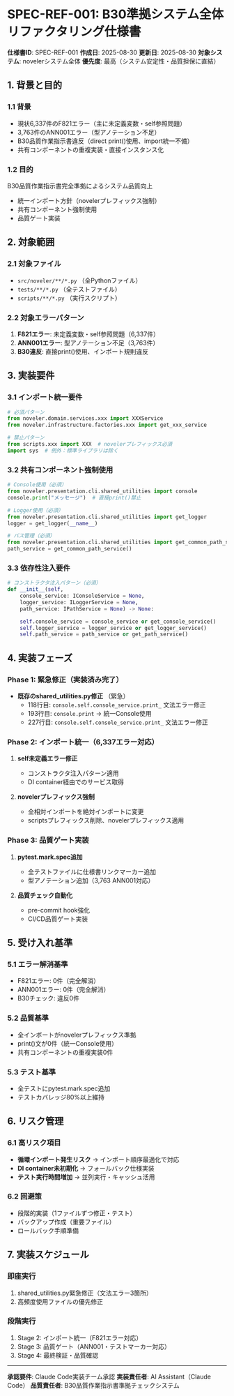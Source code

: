 # SPEC-REF-001: B30準拠システム全体リファクタリング仕様書

**仕様書ID**: SPEC-REF-001
**作成日**: 2025-08-30
**更新日**: 2025-08-30
**対象システム**: novelerシステム全体
**優先度**: 最高（システム安定性・品質担保に直結）

## 1. 背景と目的

### 1.1 背景
- 現状6,337件のF821エラー（主に未定義変数・self参照問題）
- 3,763件のANN001エラー（型アノテーション不足）
- B30品質作業指示書違反（direct print()使用、import統一不備）
- 共有コンポーネントの重複実装・直接インスタンス化

### 1.2 目的
B30品質作業指示書完全準拠によるシステム品質向上
- 統一インポート方針（novelerプレフィックス強制）
- 共有コンポーネント強制使用
- 品質ゲート実装

## 2. 対象範囲

### 2.1 対象ファイル
- `src/noveler/**/*.py` （全Pythonファイル）
- `tests/**/*.py` （全テストファイル）
- `scripts/**/*.py` （実行スクリプト）

### 2.2 対象エラーパターン
1. **F821エラー**: 未定義変数・self参照問題（6,337件）
2. **ANN001エラー**: 型アノテーション不足（3,763件）
3. **B30違反**: 直接print()使用、インポート規則違反

## 3. 実装要件

### 3.1 インポート統一要件
```python
# 必須パターン
from noveler.domain.services.xxx import XXXService
from noveler.infrastructure.factories.xxx import get_xxx_service

# 禁止パターン
from scripts.xxx import XXX  # novelerプレフィックス必須
import sys  # 例外：標準ライブラリは除く
```

### 3.2 共有コンポーネント強制使用
```python
# Console使用（必須）
from noveler.presentation.cli.shared_utilities import console
console.print("メッセージ")  # 直接print()禁止

# Logger使用（必須）
from noveler.presentation.cli.shared_utilities import get_logger
logger = get_logger(__name__)

# パス管理（必須）
from noveler.presentation.cli.shared_utilities import get_common_path_service
path_service = get_common_path_service()
```

### 3.3 依存性注入要件
```python
# コンストラクタ注入パターン（必須）
def __init__(self,
    console_service: IConsoleService = None,
    logger_service: ILoggerService = None,
    path_service: IPathService = None) -> None:

    self.console_service = console_service or get_console_service()
    self.logger_service = logger_service or get_logger_service()
    self.path_service = path_service or get_path_service()
```

## 4. 実装フェーズ

### Phase 1: 緊急修正（実装済み完了）
- **既存のshared_utilities.py修正** （緊急）
  - 118行目: `console.self.console_service.print_` 文法エラー修正
  - 193行目: `console.print` → 統一Console使用
  - 227行目: `console.self.console_service.print_` 文法エラー修正

### Phase 2: インポート統一（6,337エラー対応）
1. **self未定義エラー修正**
   - コンストラクタ注入パターン適用
   - DI container経由でのサービス取得

2. **novelerプレフィックス強制**
   - 全相対インポートを絶対インポートに変更
   - scriptsプレフィックス削除、novelerプレフィックス適用

### Phase 3: 品質ゲート実装
1. **pytest.mark.spec追加**
   - 全テストファイルに仕様書リンクマーカー追加
   - 型アノテーション追加（3,763 ANN001対応）

2. **品質チェック自動化**
   - pre-commit hook強化
   - CI/CD品質ゲート実装

## 5. 受け入れ基準

### 5.1 エラー解消基準
- F821エラー: 0件（完全解消）
- ANN001エラー: 0件（完全解消）
- B30チェック: 違反0件

### 5.2 品質基準
- 全インポートがnovelerプレフィックス準拠
- print()文が0件（統一Console使用）
- 共有コンポーネントの重複実装0件

### 5.3 テスト基準
- 全テストにpytest.mark.spec追加
- テストカバレッジ80%以上維持

## 6. リスク管理

### 6.1 高リスク項目
- **循環インポート発生リスク** → インポート順序最適化で対応
- **DI container未初期化** → フォールバック仕様実装
- **テスト実行時間増加** → 並列実行・キャッシュ活用

### 6.2 回避策
- 段階的実装（1ファイルずつ修正・テスト）
- バックアップ作成（重要ファイル）
- ロールバック手順準備

## 7. 実装スケジュール

### 即座実行
1. shared_utilities.py緊急修正（文法エラー3箇所）
2. 高頻度使用ファイルの優先修正

### 段階実行
1. Stage 2: インポート統一（F821エラー対応）
2. Stage 3: 品質ゲート（ANN001・テストマーカー対応）
3. Stage 4: 最終検証・品質確認

---

**承認要件**: Claude Code実装チーム承認
**実装責任者**: AI Assistant（Claude Code）
**品質責任者**: B30品質作業指示書準拠チェックシステム
